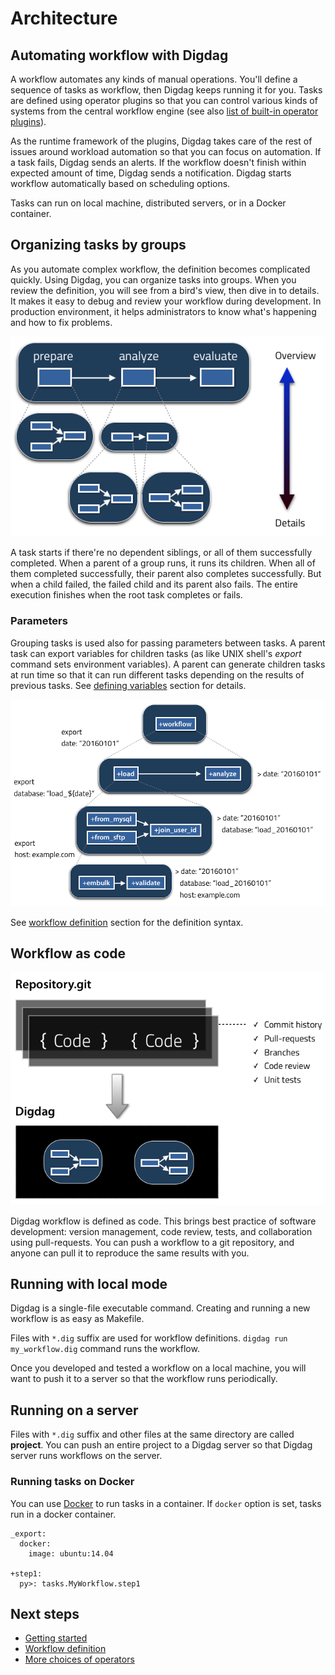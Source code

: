 # Architecture

## Automating workflow with Digdag

A workflow automates any kinds of manual operations. You'll define a sequence of tasks as workflow, then Digdag keeps running it for you. Tasks are defined using operator plugins so that you can control various kinds of systems from the central workflow engine (see also [list of built-in operator plugins](operators.html)).

As the runtime framework of the plugins, Digdag takes care of the rest of issues around workload automation so that you can focus on automation. If a task fails, Digdag sends an alerts. If the workflow doesn't finish within expected amount of time, Digdag sends a notification. Digdag starts workflow automatically based on scheduling options.

Tasks can run on local machine, distributed servers, or in a Docker container.

## Organizing tasks by groups

As you automate complex workflow, the definition becomes complicated quickly. Using Digdag, you can organize tasks into groups. When you review the definition, you will see from a bird's view, then dive in to details. It makes it easy to debug and review your workflow during development. In production environment, it helps administrators to know what's happening and how to fix problems.

![Grouping tasks](_static/grouping-tasks.png)

A task starts if there're no dependent siblings, or all of them successfully completed. When a parent of a group runs, it runs its children. When all of them completed successfully, their parent also completes successfully. But when a child failed, the failed child and its parent also fails. The entire execution finishes when the root task completes or fails.

### Parameters

Grouping tasks is used also for passing parameters between tasks. A parent task can export variables for children tasks (as like UNIX shell's *export* command sets environment variables). A parent can generate children tasks at run time so that it can run different tasks depending on the results of previous tasks. See [defining variables](workflow_definition.html#defining-variables) section for details.

![Exporting parameters](_static/export-params.png)

See [workflow definition](workflow_definition.html) section for the definition syntax.

## Workflow as code

![Workflow as code](_static/workflow-as-code.png)

Digdag workflow is defined as code. This brings best practice of software development: version management, code review, tests, and collaboration using pull-requests. You can push a workflow to a git repository, and anyone can pull it to reproduce the same results with you.

## Running with local mode

Digdag is a single-file executable command. Creating and running a new workflow is as easy as Makefile.

Files with `*.dig` suffix are used for workflow definitions. `digdag run my_workflow.dig` command runs the workflow.

Once you developed and tested a workflow on a local machine, you will want to push it to a server so that the workflow runs periodically.

## Running on a server

Files with `*.dig` suffix and other files at the same directory are called **project**. You can push an entire project to a Digdag server so that Digdag server runs workflows on the server.

### Running tasks on Docker

You can use [Docker](https://www.docker.com/) to run tasks in a container.  If `docker` option is set, tasks run in a docker container.

    _export:
      docker:
        image: ubuntu:14.04
    
    +step1:
      py>: tasks.MyWorkflow.step1

## Next steps

* [Getting started](scheduling_workflow.html)
* [Workflow definition](workflow_definition.html)
* [More choices of operators](operators.html)

